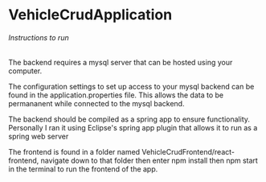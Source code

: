 # VehicleCrudApplication
 
###### Instructions to run

The backend requires a mysql server that can be hosted using your computer.

The configuration settings to set up access to your mysql backend can be found in the application.properties file.
This allows the data to be permananent while connected to the mysql backend.

The backend should be compiled as a spring app to ensure functionality.
Personally I ran it using Eclipse's spring app plugin that allows it to run as a spring web server 

The frontend is found in a folder named VehicleCrudFrontend/react-frontend, navigate down to that folder then enter npm install then npm start in the terminal to run the frontend of the app. 
